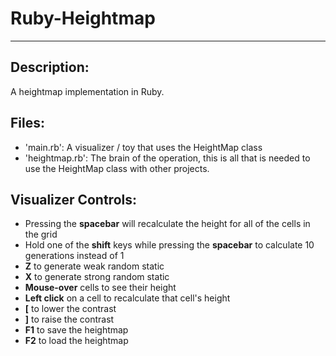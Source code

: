 # Ruby-Heightmap #
***

## Description: ##

A heightmap implementation in Ruby.


## Files: ##

-  'main.rb': A visualizer / toy that uses the HeightMap class
-  'heightmap.rb': The brain of the operation, this is all that is needed to use the HeightMap class with other projects.

## Visualizer Controls: ##

-  Pressing the **spacebar** will recalculate the height for all of the cells in the grid
-  Hold one of the **shift** keys while pressing the **spacebar** to calculate 10 generations instead of 1
-  **Z** to generate weak random static
-  **X** to generate strong random static
-  **Mouse-over** cells to see their height
-  **Left click** on a cell to recalculate that cell's height
-  **[** to lower the contrast
-  **]** to raise the contrast
-  **F1** to save the heightmap
-  **F2** to load the heightmap
